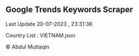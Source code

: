

## Google Trends Keywords Scraper 
 
Last Update 20-07-2023 , 23:31:36

Country List :
VIETNAM.json



© Abdul Muttaqin 
